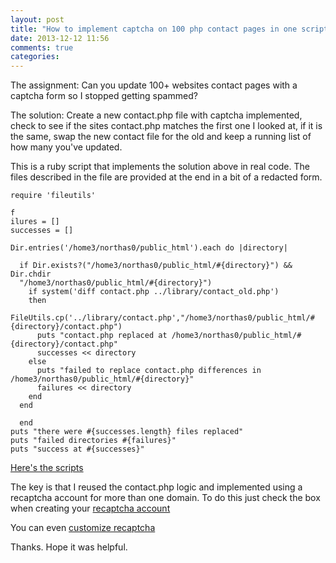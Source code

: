 ```yaml
---
layout: post
title: "How to implement captcha on 100 php contact pages in one script using ruby"
date: 2013-12-12 11:56
comments: true
categories:
---
```


The assignment:  Can you update 100+ websites contact pages with a captcha form so I stopped getting spammed?

The solution:  Create a new contact.php file with captcha implemented, check to see if the sites contact.php matches the first one I looked at, if it is the same, swap the new contact file for the old and keep a running list of how many you've updated.

This is a ruby script that implements the solution above in real code.  The files described in the file are provided at the end in a bit of a redacted form.

    require 'fileutils'

    f
    ilures = []
    successes = []

    Dir.entries('/home3/northas0/public_html').each do |directory|

      if Dir.exists?("/home3/northas0/public_html/#{directory}") && Dir.chdir
      "/home3/northas0/public_html/#{directory}")
        if system('diff contact.php ../library/contact_old.php')
        then
          FileUtils.cp('../library/contact.php',"/home3/northas0/public_html/#{directory}/contact.php")
          puts "contact.php replaced at /home3/northas0/public_html/#{directory}/contact.php"
          successes << directory
        else
          puts "failed to replace contact.php differences in /home3/northas0/public_html/#{directory}"
          failures << directory
        end
      end

      end
    puts "there were #{successes.length} files replaced"
    puts "failed directories #{failures}"
    puts "success at #{successes}"


[Here's the scripts](https://gist.github.com/jmontross/bc382af5340ea3eb4e1f)

The key is that I reused the contact.php logic and implemented using a recaptcha account for more than one domain. To do this just check the box when creating your [recaptcha account](https://developers.google.com/recaptcha/intro)

You can even [customize recaptcha](https://developers.google.com/recaptcha/docs/customization)

Thanks.  Hope it was helpful.